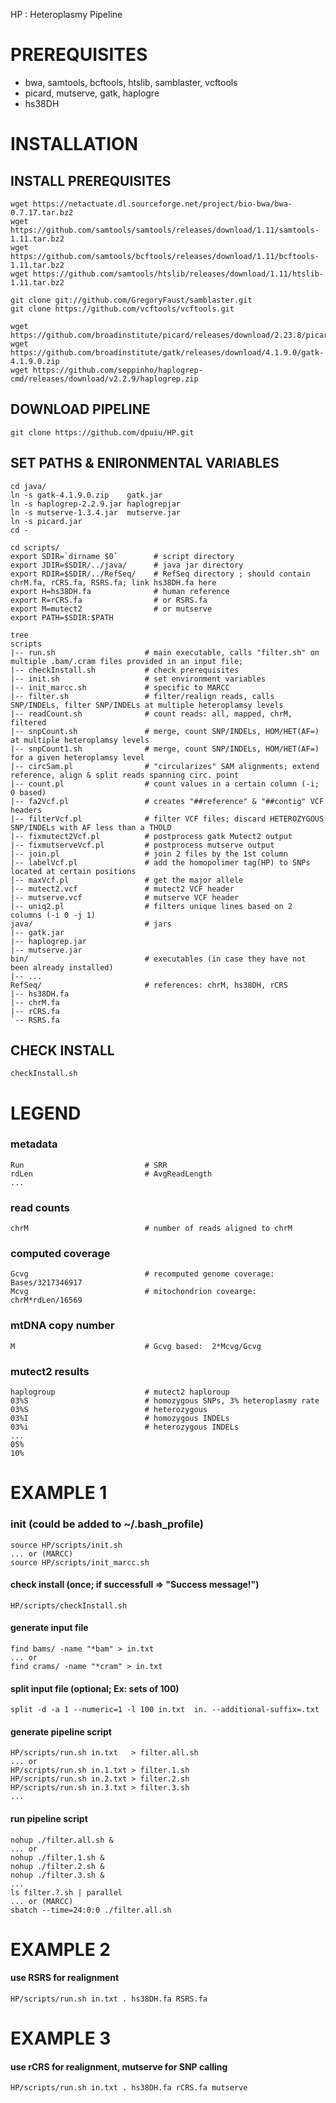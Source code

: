 HP : Heteroplasmy Pipeline

# PREREQUISITES #

* bwa, samtools, bcftools, htslib, samblaster, vcftools
* picard, mutserve, gatk, haplogre
* hs38DH

# INSTALLATION #

## INSTALL PREREQUISITES ##

    wget https://netactuate.dl.sourceforge.net/project/bio-bwa/bwa-0.7.17.tar.bz2
    wget https://github.com/samtools/samtools/releases/download/1.11/samtools-1.11.tar.bz2
    wget https://github.com/samtools/bcftools/releases/download/1.11/bcftools-1.11.tar.bz2
    wget https://github.com/samtools/htslib/releases/download/1.11/htslib-1.11.tar.bz2

    git clone git://github.com/GregoryFaust/samblaster.git
    git clone https://github.com/vcftools/vcftools.git

    wget https://github.com/broadinstitute/picard/releases/download/2.23.8/picard.jar
    wget https://github.com/broadinstitute/gatk/releases/download/4.1.9.0/gatk-4.1.9.0.zip
    wget https://github.com/seppinho/haplogrep-cmd/releases/download/v2.2.9/haplogrep.zip

## DOWNLOAD PIPELINE ##

    git clone https://github.com/dpuiu/HP.git

## SET PATHS & ENIRONMENTAL VARIABLES ##

    cd java/
    ln -s gatk-4.1.9.0.zip    gatk.jar
    ln -s haplogrep-2.2.9.jar haplogrepjar
    ln -s mutserve-1.3.4.jar  mutserve.jar  
    ln -s picard.jar        
    cd -

    cd scripts/
    export SDIR=`dirname $0`        # script directory
    export JDIR=$SDIR/../java/      # java jar directory
    export RDIR=$SDIR/../RefSeq/    # RefSeq directory ; should contain chrM.fa, rCRS.fa, RSRS.fa; link hs38DH.fa here
    export H=hs38DH.fa              # human reference
    export R=rCRS.fa                # or RSRS.fa
    export M=mutect2                # or mutserve
    export PATH=$SDIR:$PATH

    tree
    scripts
    |-- run.sh                    # main executable, calls "filter.sh" on multiple .bam/.cram files provided in an input file;
    |-- checkInstall.sh           # check prerequisites
    |-- init.sh                   # set environment variables
    |-- init_marcc.sh             # specific to MARCC
    |-- filter.sh                 # filter/realign reads, calls SNP/INDELs, filter SNP/INDELs at multiple heteroplamsy levels
    |-- readCount.sh              # count reads: all, mapped, chrM, filtered
    |-- snpCount.sh               # merge, count SNP/INDELs, HOM/HET(AF=) at multiple heteroplamsy levels
    |-- snpCount1.sh              # merge, count SNP/INDELs, HOM/HET(AF=) for a given heteroplamsy level
    |-- circSam.pl                # "circularizes" SAM alignments; extend reference, align & split reads spanning circ. point
    |-- count.pl                  # count values in a certain column (-i; 0 based)
    |-- fa2Vcf.pl                 # creates "##reference" & "##contig" VCF headers
    |-- filterVcf.pl              # filter VCF files; discard HETEROZYGOUS SNP/INDELs with AF less than a THOLD
    |-- fixmutect2Vcf.pl          # postprocess gatk Mutect2 output
    |-- fixmutserveVcf.pl         # postprocess mutserve output
    |-- join.pl                   # join 2 files by the 1st column
    |-- labelVcf.pl               # add the homopolimer tag(HP) to SNPs located at certain positions
    |-- maxVcf.pl                 # get the major allele
    |-- mutect2.vcf               # mutect2 VCF header
    |-- mutserve.vcf              # mutserve VCF header
    |-- uniq2.pl                  # filters unique lines based on 2 columns (-i 0 -j 1)
    java/                         # jars
    |-- gatk.jar
    |-- haplogrep.jar
    |-- mutserve.jar
    bin/                          # executables (in case they have not been already installed)
    |-- ...
    RefSeq/                       # references: chrM, hs38DH, rCRS
    |-- hs38DH.fa                
    |-- chrM.fa
    |-- rCRS.fa
    `-- RSRS.fa

## CHECK INSTALL ##

    checkInstall.sh

# LEGEND #

### metadata ###

    Run                           # SRR
    rdLen                         # AvgReadLength
    ...

### read counts ###

    chrM                          # number of reads aligned to chrM

### computed coverage ####

    Gcvg                          # recomputed genome coverage: Bases/3217346917
    Mcvg                          # mitochondrion covearge: chrM*rdLen/16569

### mtDNA copy number ###

    M                             # Gcvg based:  2*Mcvg/Gcvg

### mutect2 results ###

    haplogroup                    # mutect2 haploroup
    03%S                          # homozygous SNPs, 3% heteroplasmy rate
    03%S                          # heterozygous
    03%I                          # homozygous INDELs
    03%i                          # heterozygous INDELs
    ...
    05%
    10%

# EXAMPLE 1 #

### init (could be added to ~/.bash_profile) ###

    source HP/scripts/init.sh
    ... or (MARCC)
    source HP/scripts/init_marcc.sh

#### check install (once; if successfull => "Success message!") ####

    HP/scripts/checkInstall.sh

#### generate input file  ####

    find bams/ -name "*bam" > in.txt
    ... or
    find crams/ -name "*cram" > in.txt

#### split input file (optional; Ex: sets of 100) ####

    split -d -a 1 --numeric=1 -l 100 in.txt  in. --additional-suffix=.txt

#### generate pipeline script ####

    HP/scripts/run.sh in.txt   > filter.all.sh
    ... or
    HP/scripts/run.sh in.1.txt > filter.1.sh
    HP/scripts/run.sh in.2.txt > filter.2.sh
    HP/scripts/run.sh in.3.txt > filter.3.sh
    ...

#### run pipeline script  ####

    nohup ./filter.all.sh &
    ... or
    nohup ./filter.1.sh &
    nohup ./filter.2.sh &
    nohup ./filter.3.sh &
    ...
    ls filter.?.sh | parallel
    ... or (MARCC)
    sbatch --time=24:0:0 ./filter.all.sh

# EXAMPLE 2 #

#### use RSRS for realignment ####

    HP/scripts/run.sh in.txt . hs38DH.fa RSRS.fa

# EXAMPLE 3 #

#### use rCRS for realignment, mutserve for SNP calling ####

    HP/scripts/run.sh in.txt . hs38DH.fa rCRS.fa mutserve
